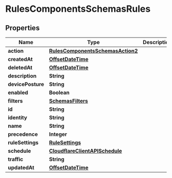 # RulesComponentsSchemasRules

## Properties
Name | Type | Description | Notes
------------ | ------------- | ------------- | -------------
**action** | [**RulesComponentsSchemasAction2**](RulesComponentsSchemasAction2.md) |  |  [optional]
**createdAt** | [**OffsetDateTime**](OffsetDateTime.md) |  |  [optional]
**deletedAt** | [**OffsetDateTime**](OffsetDateTime.md) |  |  [optional]
**description** | **String** |  |  [optional]
**devicePosture** | **String** |  |  [optional]
**enabled** | **Boolean** |  |  [optional]
**filters** | [**SchemasFilters**](SchemasFilters.md) |  |  [optional]
**id** | **String** |  |  [optional]
**identity** | **String** |  |  [optional]
**name** | **String** |  |  [optional]
**precedence** | **Integer** |  |  [optional]
**ruleSettings** | [**RuleSettings**](RuleSettings.md) |  |  [optional]
**schedule** | [**CloudflareClientAPISchedule**](CloudflareClientAPISchedule.md) |  |  [optional]
**traffic** | **String** |  |  [optional]
**updatedAt** | [**OffsetDateTime**](OffsetDateTime.md) |  |  [optional]
